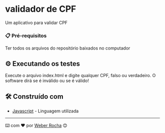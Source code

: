 # validador de CPF

Um aplicativo para validar CPF

### 📋 Pré-requisitos

Ter todos os arquivos do repositório baixados no computador

## ⚙️ Executando os testes

Execute o arquivo index.html e digite qualquer CPF, falso ou verdadeiro. O software dirá se é inválido ou se é válido!

## 🛠️ Construído com

* [Javascript](https://developer.mozilla.org/pt-BR/docs/Web/JavaScript) - Linguagem utilizada

---
⌨️ com ❤️ por [Weber Rocha](https://weberrocha.com) 😊
